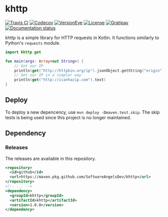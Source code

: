 # khttp
[![Travis CI](https://img.shields.io/travis/jkcclemens/khttp/master.svg)](https://travis-ci.org/jkcclemens/khttp)
[![Codecov](https://img.shields.io/codecov/c/github/jkcclemens/khttp.svg)](https://codecov.io/github/jkcclemens/khttp)
[![VersionEye](https://www.versioneye.com/user/projects/56243e0a36d0ab0021000bf4/badge.svg)](https://www.versioneye.com/user/projects/56243e0a36d0ab0021000bf4)
[![License](https://img.shields.io/github/license/jkcclemens/khttp.svg)](https://github.com/jkcclemens/khttp/blob/master/LICENSE)
[![Gratipay](https://img.shields.io/gratipay/jkcclemens.svg)](https://gratipay.com/~jkcclemens/)
[![Documentation status](https://readthedocs.org/projects/khttp/badge/?version=latest)](http://khttp.readthedocs.org/en/latest/?badge=latest)

khttp is a simple library for HTTP requests in Kotlin. It functions similarly to Python's `requests` module.

```kotlin
import khttp.get

fun main(args: Array<out String>) {
    // Get our IP
    println(get("http://httpbin.org/ip").jsonObject.getString("origin"))
    // Get our IP in a simpler way
    println(get("http://icanhazip.com").text)
}
```
## Deploy

To deploy a new depencency, use `mvn deploy -Dmaven.test.skip`. The skip tests is being used since this project is no longer maintained.

## Dependency

### Releases

The releases are available in this repository.

```xml
<repository>
  <id>github</id>
  <url>https://maven.pkg.github.com/SoftwareAngelsDev/khttp</url>
</repository>
<!-- ... -->
<dependency>
  <groupId>khttp</groupId>
  <artifactId>khttp</artifactId>
  <version>1.0.0</version>
</dependency>
```